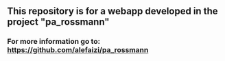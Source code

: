 ## This repository is for a webapp developed in the project "pa_rossmann"

### For more information go to: https://github.com/alefaizi/pa_rossmann